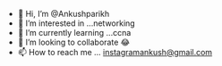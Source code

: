 - 👋 Hi, I’m @Ankushparikh
- 👀 I’m interested in ...networking
- 🌱 I’m currently learning ...ccna
- 💞️ I’m looking to collaborate 😂
- 📫 How to reach me ... instagramankush@gmail.com

<!---
Ankushparikh/Ankushparikh is a ✨ special ✨ repository because its `README.md` (this file) appears on your GitHub profile.
You can click the Preview link to take a look at your changes.
--->
